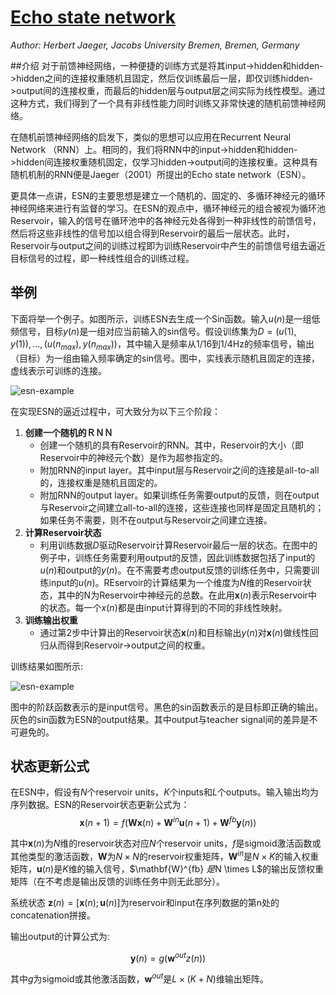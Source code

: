 <!-- @import "themes/infoq.css" -->

# [Echo state network](http://www.scholarpedia.org/article/Echo_state_network)

_Author: Herbert Jaeger, Jacobs University Bremen, Bremen, Germany_

##介绍
对于前馈神经网络，一种便捷的训练方式是将其input->hidden和hidden->hidden之间的连接权重随机且固定，然后仅训练最后一层，即仅训练hidden->output间的连接权重，而最后的hidden层与output层之间实际为线性模型。通过这种方式，我们得到了一个具有非线性能力同时训练又非常快速的随机前馈神经网络。

在随机前馈神经网络的启发下，类似的思想可以应用在Recurrent Neural Network （RNN）上。相同的，我们将RNN中的input->hidden和hidden->hidden间连接权重随机固定，仅学习hidden->output间的连接权重。这种具有随机机制的RNN便是Jaeger（2001）所提出的Echo state network（ESN）。

更具体一点讲，ESN的主要思想是建立一个随机的、固定的、多循环神经元的循环神经网络来进行有监督的学习。在ESN的观点中，循环神经元的组合被视为循环池Reservoir，输入的信号在循环池中的各神经元处各得到一种非线性的前馈信号，然后将这些非线性的信号加以组合得到Reservoir的最后一层状态。此时，Reservoir与output之间的训练过程即为训练Reservoir中产生的前馈信号组去逼近目标信号的过程，即一种线性组合的训练过程。

## 举例
下面将举一个例子。如图所示，训练ESN去生成一个Sin函数。输入$u(n)$是一组低频信号，目标$y(n)$是一组对应当前输入的sin信号。假设训练集为$D = (u(1),y(1)),\ldots, (u(n_{max}),y(n_{max}))$，其中输入是频率从1/16到1/4Hz的频率信号，输出（目标）为一组由输入频率确定的sin信号。图中，实线表示随机且固定的连接，虚线表示可训练的连接。

![esn-example](/imgs/esn-example.png)

在实现ESN的逼近过程中，可大致分为以下三个阶段：
1. **创建一个随机的ＲＮＮ**
    -  创建一个随机的具有Reservoir的RNN。其中，Reservoir的大小（即Reservoir中的神经元个数）是作为超参指定的。
    -  附加RNN的input layer。其中input层与Reservoir之间的连接是all-to-all的，连接权重是随机且固定的。
    -  附加RNN的output layer。如果训练任务需要output的反馈，则在output与Reservoir之间建立all-to-all的连接，这些连接也同样是固定且随机的；如果任务不需要，则不在output与Reservoir之间建立连接。
2. **计算Reservoir状态**
    -  利用训练数据$D$驱动Reservoir计算Reservoir最后一层的状态。在图中的例子中，训练任务需要利用output的反馈，因此训练数据包括了input的$u(n)$和output的$y(n)$。在不需要考虑output反馈的训练任务中，只需要训练input的$u(n)$。REservoir的计算结果为一个维度为$N$维的Reservoir状态，其中的N为Reservoir中神经元的总数。在此用$\mathbf{x}(n)$表示Reservoir中的状态。每一个$x(n)$都是由input计算得到的不同的非线性映射。
3. **训练输出权重**
    -  通过第2步中计算出的Reservoir状态$\mathbf{x}(n)$和目标输出$y(n)$对$\mathbf{x}(n)$做线性回归从而得到Reservoir->output之间的权重。

训练结果如图所示:

![esn-example](/imgs/esn-example-result.png)

图中的阶跃函数表示的是input信号。黑色的sin函数表示的是目标即正确的输出。灰色的sin函数为ESN的output结果。其中output与teacher signal间的差异是不可避免的。

## 状态更新公式

在ESN中，假设有$N$个reservoir units，$K$个inputs和$L$个outputs。输入输出均为序列数据。ESN的Reservoir状态更新公式为：
$$\mathbf{x}(n+1) = f(\mathbf{W} \mathbf{x}(n) + \mathbf{W}^{in}
\mathbf{u}(n+1) + \mathbf{W}^{fb} \mathbf{y}(n)) $$

其中$\mathbf{x}(n)$为$N$维的reservoir状态对应$N$个reservoir units，$f$是sigmoid激活函数或其他类型的激活函数，$\mathbf{W}$为$N \times N$的reservoir权重矩阵，$\mathbf{W}^{in}$是$N \times K$的输入权重矩阵，$\mathbf{u}(n)$是$K$维的输入信号，$\mathbf{W}^{fb} $是$N \times L$的输出反馈权重矩阵（在不考虑是输出反馈的训练任务中则无此部分）。

系统状态 $\mathbf{z}(n)=[\mathbf{x}(n);\mathbf{u}(n)]$为reservoir和input在序列数据的第n处的concatenation拼接。

输出output的计算公式为:

$$\mathbf{y}(n)=g(\mathbf{w}^{out}z(n))$$

其中$g$为sigmoid或其他激活函数，$\mathbf{w}^{out}$是$L \times (K + N)$维输出矩阵。
